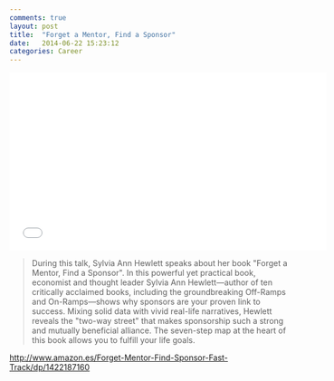 ```yaml
---
comments: true
layout: post
title:  "Forget a Mentor, Find a Sponsor"
date:   2014-06-22 15:23:12
categories: Career
---
```


<iframe src="//www.youtube.com/embed/i83HLA3a0DQ" width="560" height="315" frameborder="0" allowfullscreen="allowfullscreen"></iframe>

> During this talk, Sylvia Ann Hewlett speaks about her book "Forget a Mentor, Find a Sponsor". In this powerful yet practical book, economist and thought leader Sylvia Ann Hewlett—author of ten critically acclaimed books, including the groundbreaking Off-Ramps and On-Ramps—shows why sponsors are your proven link to success. Mixing solid data with vivid real-life narratives, Hewlett reveals the "two-way street" that makes sponsorship such a strong and mutually beneficial alliance. The seven-step map at the heart of this book allows you to fulfill your life goals.

<a title="Forget a Mentor, Find a Sponsor: The New Way to Fast-Track Your Career " href="http://www.amazon.es/Forget-Mentor-Find-Sponsor-Fast-Track/dp/1422187160" target="_blank">http://www.amazon.es/Forget-Mentor-Find-Sponsor-Fast-Track/dp/1422187160</a>